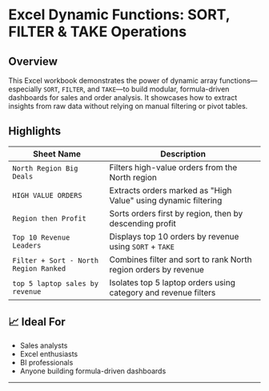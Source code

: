 # Excel Dynamic Functions: SORT, FILTER & TAKE Operations

## Overview
This Excel workbook demonstrates the power of dynamic array functions—especially `SORT`, `FILTER`, and `TAKE`—to build modular, formula-driven dashboards for sales and order analysis. It showcases how to extract insights from raw data without relying on manual filtering or pivot tables.

## Highlights

| Sheet Name                         | Description                                                       |
|------------------------------------|-------------------------------------------------------------------|
| `North Region Big Deals`           | Filters high-value orders from the North region                   |
| `HIGH VALUE ORDERS`                | Extracts orders marked as "High Value" using dynamic filtering    |
| `Region then Profit`               | Sorts orders first by region, then by descending profit           |
| `Top 10 Revenue Leaders`           | Displays top 10 orders by revenue using `SORT` + `TAKE`           |
| `Filter + Sort - North Region Ranked` | Combines filter and sort to rank North region orders by revenue |
| `top 5 laptop sales by revenue`    | Isolates top 5 laptop orders using category and revenue filters   |

## 📈 Ideal For
- Sales analysts
- Excel enthusiasts
- BI professionals
- Anyone building formula-driven dashboards

---
